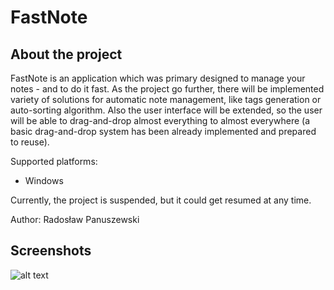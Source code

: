 # FastNote
## About the project
FastNote is an application which was primary designed to manage your notes - and to do it fast. As the project go further, there will be implemented variety of solutions for automatic note management, like tags generation or auto-sorting algorithm. Also the user interface will be extended, so the user will be able to drag-and-drop almost everything to almost everywhere (a basic drag-and-drop system has been already implemented and prepared to reuse).

Supported platforms:
- Windows

Currently, the project is suspended, but it could get resumed at any time.

Author: Radosław Panuszewski

## Screenshots
 ![alt text](https://imageshack.com/a/img924/5782/jpblYI.png)
